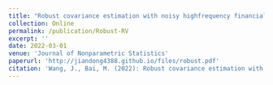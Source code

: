 ```yaml
---
title: "Robust covariance estimation with noisy highfrequency financial data"
collection: Online
permalink: /publication/Robust-RV
excerpt: ''
date: 2022-03-01
venue: 'Journal of Nonparametric Statistics'
paperurl: 'http://jiandong4388.github.io/files/robust.pdf'
citation: 'Wang, J., Bai, M. (2022): Robust covariance estimation with noisy high-frequency financial data, Journal of Nonparametric Statistics'
---
```

